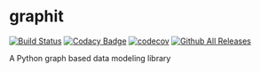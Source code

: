 # graphit

[![Build Status](https://travis-ci.org/py-graphit/py-graphit.svg?branch=master)](https://travis-ci.org/py-graphit/py-graphit)
[![Codacy Badge](https://api.codacy.com/project/badge/Grade/8ff40b78774a473a8faf497eb2eb4495)](https://www.codacy.com/app/marcvdijk/graphit?utm_source=github.com&amp;utm_medium=referral&amp;utm_content=py-graphit/graphit&amp;utm_campaign=Badge_Grade)
[![codecov](https://codecov.io/gh/r-lib/objectable/branch/master/graph/badge.svg)](https://codecov.io/gh/py-graphit/py-graphit)
[![Github All Releases](https://img.shields.io/github/downloads/py-graphit/py-graphit/total.svg)]()

A Python graph based data modeling library